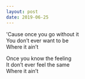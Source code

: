 ```yaml
---
layout: post
date: 2019-06-25
---
```


'Cause once you go without it  
You don’t ever want to be  
Where it ain’t  

Once you know the feeling   
It don’t ever feel the same   
Where it ain’t 
